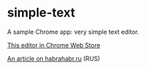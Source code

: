 simple-text
===========

A sample Chrome app: very simple text editor.

[This editor in Chrome Web Store](https://chrome.google.com/webstore/detail/eemaijgmlecljjagojapeeaohllhobke)

[An article on habrahabr.ru](http://habrahabr.ru/company/google/blog/212107/) (RUS)
